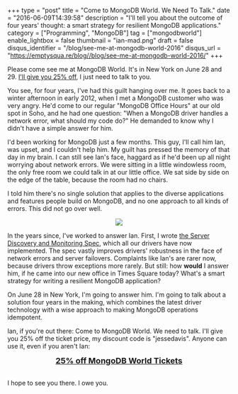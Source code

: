 +++
type = "post"
title = "Come to MongoDB World. We Need To Talk."
date = "2016-06-09T14:39:58"
description = "I'll tell you about the outcome of four years' thought: a smart strategy for resilient MongoDB applications."
category = ["Programming", "MongoDB"]
tag = ["mongodbworld"]
enable_lightbox = false
thumbnail = "ian-mad.png"
draft = false
disqus_identifier = "/blog/see-me-at-mongodb-world-2016"
disqus_url = "https://emptysqua.re/blog//blog/see-me-at-mongodb-world-2016/"
+++

<p>Please come see me at MongoDB World. It's in New York on June 28 and 29. <a href="http://www.eventbrite.com/e/mongodb-world-2016-registration-19019600136?discount=jessedavis">I'll give you 25% off</a>, I just need to talk to you.</p>
<p>You see, for four years, I've had this guilt hanging over me. It goes back to a winter afternoon in early 2012, when I met a MongoDB customer who was very angry. He'd come to our regular "MongoDB Office Hours" at our old spot in Soho, and he had one question: "When a MongoDB driver handles a network error, what should my code do?"  He demanded to know why I didn't have a simple answer for him.</p>
<p>I'd been working for MongoDB just a few months. This guy, I'll call him Ian, was upset, and I couldn't help him. My guilt has pressed the memory of that day in my brain. I can still see Ian's face, haggard as if he'd been up all night worrying about network errors. We were sitting in a little windowless room, the only free room we could talk in at our little office. We sat side by side on the edge of the table, because the room had no chairs.</p>
<p>I told him there's no single solution that applies to the diverse applications and features people build on MongoDB, and no one approach to all kinds of errors. This did not go over well.</p>
<div style="text-align: center">
<img src="ian-mad.png">
</div>

<p>In the years since, I've worked to answer Ian. First, I wrote <a href="/server-discovery-and-monitoring-in-pymongo-perl-and-c/">the Server Discovery and Monitoring Spec</a>, which all our drivers have now implemented. The spec vastly improves drivers' robustness in the face of network errors and server failovers. Complaints like Ian's are rarer now, because drivers throw exceptions more rarely. But still: how <strong>would</strong> I answer him, if he came into our new office in Times Square today? What's a smart strategy for writing a resilient MongoDB application?</p>
<p>On June 28 in New York, I'm going to answer him. I'm going to talk about a solution four years in the making, which combines the latest driver technology with a wise approach to making MongoDB operations idempotent.</p>
<p>Ian, if you're out there: Come to MongoDB World. We need to talk. I'll give you 25% off the ticket price, my discount code is "jessedavis". Anyone can use it, even if you aren't Ian:</p>
<div style="text-align: center">
<a style="font-weight: bold; font-size: large" href="http://www.eventbrite.com/e/mongodb-world-2016-registration-19019600136?discount=jessedavis">25% off MongoDB World Tickets</a>
</div>

<p><br>
I hope to see you there. I owe you.</p>
